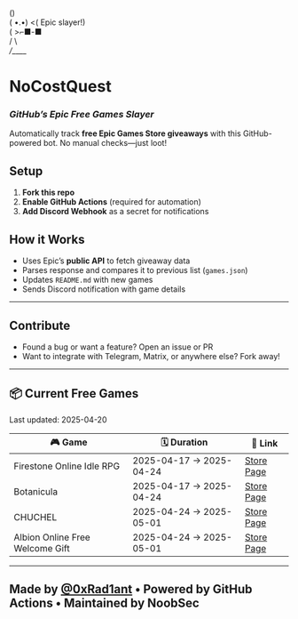    (\)  
  ( •.•)  <( Epic slayer!)  
  (   >⌐■-■  
  /  \  
_/____\_  

# NoCostQuest  
### *GitHub’s Epic Free Games Slayer*  

Automatically track **free Epic Games Store giveaways** with this GitHub-powered bot. No manual checks—just loot!  

## Setup  
1. **Fork this repo**  
2. **Enable GitHub Actions** (required for automation)  
3. **Add Discord Webhook** as a secret for notifications  

## How it Works
- Uses Epic’s **public API** to fetch giveaway data
- Parses response and compares it to previous list (`games.json`)
- Updates `README.md` with new games
- Sends Discord notification with game details

---

## Contribute
- Found a bug or want a feature? Open an issue or PR  
- Want to integrate with Telegram, Matrix, or anywhere else? Fork away!

---

## 📦 Current Free Games

Last updated: 2025-04-20

<!-- BEGIN_GAMES_TABLE -->
| 🎮 Game | 🗓️ Duration | 🔗 Link |
|--------|--------------|---------|
| Firestone Online Idle RPG | 2025-04-17 → 2025-04-24 | [Store Page](https://store.epicgames.com/en-US/p/firestone-online-idle-rpg-bfd04b) |
| Botanicula | 2025-04-17 → 2025-04-24 | [Store Page](https://store.epicgames.com/en-US/p/botanicula-50043d) |
| CHUCHEL | 2025-04-24 → 2025-05-01 | [Store Page](https://store.epicgames.com/en-US/p/chuchel-203808) |
| Albion Online Free Welcome Gift | 2025-04-24 → 2025-05-01 | [Store Page](https://store.epicgames.com/en-US/p/albion-online-7eb24d) |

<!-- END_GAMES_TABLE -->

---

## Made by [@0xRad1ant](https://github.com/0xRad1ant) • Powered by GitHub Actions • Maintained by NoobSec
